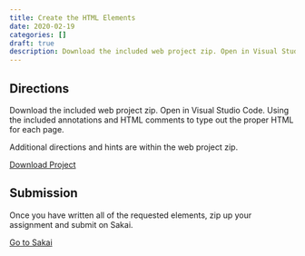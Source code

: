 ```yaml
---
title: Create the HTML Elements
date: 2020-02-19
categories: []
draft: true
description: Download the included web project zip. Open in Visual Studio Code. Using the included annotations and HTML comments to type out the proper HTML for each page.
---
```


## Directions

Download the included web project zip. Open in Visual Studio Code. Using the included annotations and HTML comments to type out the proper HTML for each page.

Additional directions and hints are within the web project zip.

[Download Project](/zips/create-the-html-elements.zip)

## Submission

Once you have written all of the requested elements, zip up your assignment and submit on Sakai.

[Go to Sakai](https://sakai.unc.edu)
